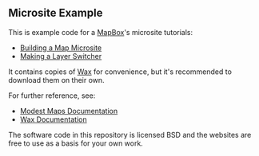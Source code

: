 ## Microsite Example

This is example code for a [MapBox](http://mapbox.com/)'s microsite tutorials:

* [Building a Map Microsite](http://mapbox.com/hosting/building-a-microsite/)
* [Making a Layer Switcher](http://mapbox.com/hosting/layer-switcher/)

It contains copies of [Wax](http://github.com/mapbox/wax) for convenience, but it's
recommended to download them on their own.

For further reference, see:

* [Modest Maps Documentation](http://github.com/stamen/modestmaps-js/wiki)
* [Wax Documentation](http://mapbox.com/wax/)

The software code in this repository is licensed BSD and the websites are free
to use as a basis for your own work.
